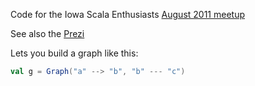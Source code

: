 Code for the Iowa Scala Enthusiasts [August 2011 meetup](http://www.meetup.com/ia-scala/events/27695101/)

See also the [Prezi](http://prezi.com/knqpofuyb0a3/scala-map-literals-are-not-syntactic-sugar/)

Lets you build a graph like this:

``` scala
val g = Graph("a" --> "b", "b" --- "c")
```

